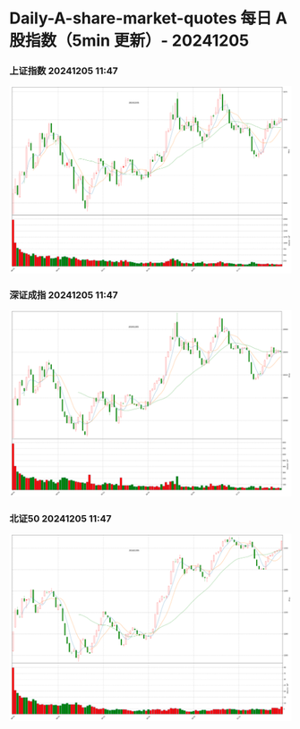 
# Daily-A-share-market-quotes 每日 A 股指数（5min 更新）- 20241205

### 上证指数 20241205 11:47
![](./fig/2024/12/20241205-sh000001.png)

### 深证成指 20241205 11:47
![](./fig/2024/12/20241205-sz399001.png)

### 北证50 20241205 11:47
![](./fig/2024/12/20241205-bj899050.png)
